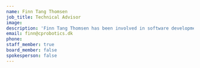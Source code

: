 ```yaml
---
name: Finn Tang Thomsen
job_title: Technical Advisor
image:
description: 'Finn Tang Thomsen has been involved in software development for automation solutions including CAD/CAM systems, CNC machines and robots in the last 45 years. His software solutions have been used by many companies in Denmark and abroad, such as Danfoss, Bang & Olufsen, Grundfos, Man Diesel, HV Turbo , Brdr. Hartmann. FLSmidth. During his 36 years at Danish Technological Institute, Finn Tang Thomsen has had many positions, both in Copenhagen and in Odense. The latest is as one of the founders of the Department for Robot Technology in Odense, where he was executive manager from 2006 to 2014.'
email: finn@cprobotics.dk
phone:
staff_member: true
board_member: false
spokesperson: false
---
```

